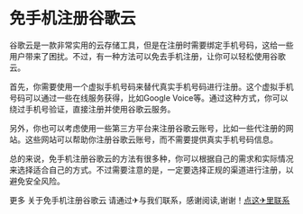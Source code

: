 # 免手机注册谷歌云

谷歌云是一款非常实用的云存储工具，但是在注册时需要绑定手机号码，这给一些用户带来了困扰。不过，有一种方法可以免去手机注册，让你可以轻松使用谷歌云。

首先，你需要使用一个虚拟手机号码来替代真实手机号码进行注册。这个虚拟手机号码可以通过一些在线服务获得，比如Google Voice等。通过这种方式，你可以绕过手机号验证，直接注册并使用谷歌云服务。

另外，你也可以考虑使用一些第三方平台来注册谷歌云账号，比如一些代注册的网站。这些网站可以帮助你注册谷歌云账号，而不需要提供真实手机号码信息。

总的来说，免手机注册谷歌云的方法有很多种，你可以根据自己的需求和实际情况来选择适合自己的方式。不过需要注意的是，一定要选择正规的渠道进行注册，以避免安全风险。

更多 关于免手机注册谷歌云 请通过✈与我们联系，感谢阅读,谢谢！[点这✈里联系](https://lm.k02.cc)